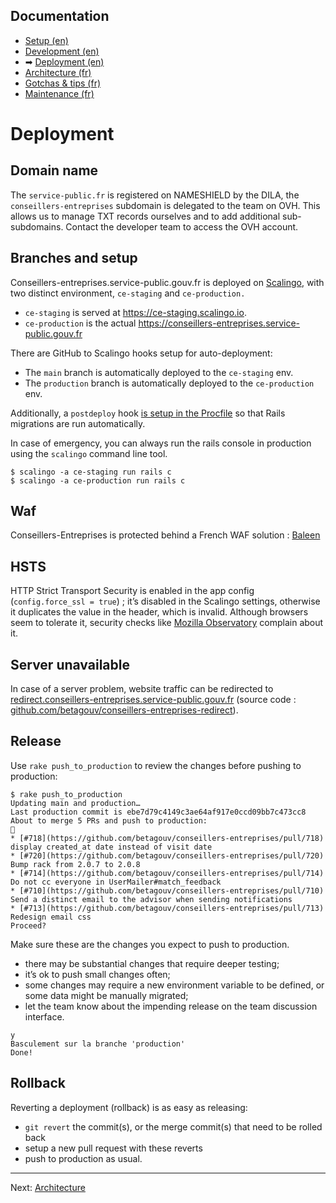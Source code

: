 ## Documentation

* [Setup (en)](01-setup.md)
* [Development (en)](02-development.md)
* ➡ [Deployment (en)](03-deployment.md)
* [Architecture (fr)](04-architecture.md)
* [Gotchas & tips (fr)](05-gotchas.md)
* [Maintenance (fr)](06-maintenance.md)

# Deployment

## Domain name

The `service-public.fr` is registered on NAMESHIELD by the DILA, the `conseillers-entreprises` subdomain is delegated to the team on OVH. This allows us to manage TXT records ourselves and to add additional sub-subdomains. Contact the developer team to access the OVH account.

## Branches and setup

Conseillers-entreprises.service-public.gouv.fr is deployed on [Scalingo](http://doc.scalingo.com/languages/ruby/getting-started-with-rails/), with two distinct environment, `ce-staging` and `ce-production.` 

* `ce-staging` is served at https://ce-staging.scalingo.io.
* `ce-production` is the actual https://conseillers-entreprises.service-public.gouv.fr

There are GitHub to Scalingo hooks setup for auto-deployment:
* The `main` branch is automatically deployed to the `ce-staging` env.
* The `production` branch is automatically deployed to the `ce-production` env.

Additionally, a `postdeploy` hook [is setup in the Procfile](https://doc.scalingo.com/platform/app/postdeploy-hook#applying-migrations) so that Rails migrations are run automatically.

In case of emergency, you can always run the rails console in production using the `scalingo` command line tool.

    $ scalingo -a ce-staging run rails c
    $ scalingo -a ce-production run rails c

## Waf

Conseillers-Entreprises is protected behind a French WAF solution : [Baleen](https://baleen.cloud/)

## HSTS

HTTP Strict Transport Security is enabled in the app config (`config.force_ssl = true`) ; it’s disabled in the Scalingo settings, otherwise it duplicates the value in the header, which is invalid. Although browsers seem to tolerate it, security checks like [Mozilla Observatory](https://observatory.mozilla.org/analyze/conseillers-entreprises.service-public.gouv.fr) complain about it.

## Server unavailable

In case of a server problem, website traffic can be redirected to [redirect.conseillers-entreprises.service-public.gouv.fr](https://redirect.conseillers-entreprises.service-public.gouv.fr) (source code : [github.com/betagouv/conseillers-entreprises-redirect](https://github.com/betagouv/conseillers-entreprises-redirect)).

## Release

Use `rake push_to_production` to review the changes before pushing to production:

```
$ rake push_to_production
Updating main and production…
Last production commit is ebe7d79c4149c3ae64af917e0ccd09bb7c473cc8
About to merge 5 PRs and push to production:
🚀
* [#718](https://github.com/betagouv/conseillers-entreprises/pull/718) display created_at date instead of visit date
* [#720](https://github.com/betagouv/conseillers-entreprises/pull/720) Bump rack from 2.0.7 to 2.0.8
* [#714](https://github.com/betagouv/conseillers-entreprises/pull/714) Do not cc everyone in UserMailer#match_feedback
* [#710](https://github.com/betagouv/conseillers-entreprises/pull/710) Send a distinct email to the advisor when sending notifications
* [#713](https://github.com/betagouv/conseillers-entreprises/pull/713) Redesign email css
Proceed?
```

Make sure these are the changes you expect to push to production.
* there may be substantial changes that require deeper testing;
* it’s ok to push small changes often;
* some changes may require a new environment variable to be defined, or some data might be manually migrated;
* let the team know about the impending release on the team discussion interface.

```
y
Basculement sur la branche 'production'
Done!
```

## Rollback

Reverting a deployment (rollback) is as easy as releasing:
* `git revert` the commit(s), or the merge commit(s) that need to be rolled back
* setup a new pull request with these reverts
* push to production as usual.

---

Next: [Architecture](04-architecture.md)
